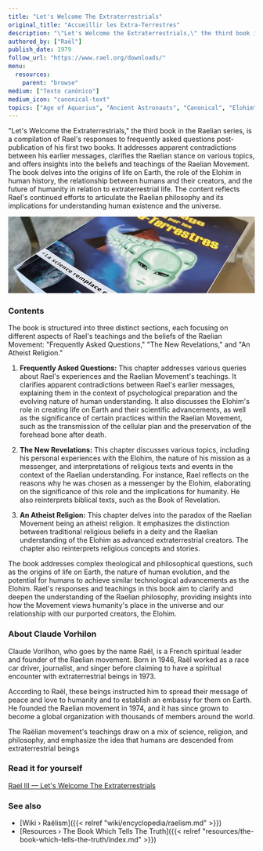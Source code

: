 ```yaml
---
title: "Let's Welcome The Extraterrestrials"
original_title: "Accueillir les Extra-Terrestres"
description: "\"Let's Welcome the Extraterrestrials,\" the third book in the Raelian series, is a compilation of Rael's responses to frequently asked questions post-publication of his first two books. It addresses apparent contradictions between his earlier messages, clarifies the Raelian stance on various topics, and offers insights into the beliefs and teachings of the Raelian Movement. The book delves into the origins of life on Earth, the role of the Elohim in human history, the relationship between humans and their creators, and the future of humanity in relation to extraterrestrial life. The content reflects Rael's continued efforts to articulate the Raelian philosophy and its implications for understanding human existence and the universe."
authored_by: ["Raël"]
publish_date: 1979
follow_url: "https://www.rael.org/downloads/"
menu:
  resources:
    parent: "browse"
medium: ["Texto canónico"]
medium_icon: "canonical-text"
topics: ["Age of Aquarius", "Ancient Astronauts", "Canonical", "Elohim", "Intelligent Design", "Neo-Euhemerism", "Raëlism", "Religion", "Syncretism"]
---
```


"Let's Welcome the Extraterrestrials," the third book in the Raelian series, is a compilation of Rael's responses to frequently asked questions post-publication of his first two books. It addresses apparent contradictions between his earlier messages, clarifies the Raelian stance on various topics, and offers insights into the beliefs and teachings of the Raelian Movement. The book delves into the origins of life on Earth, the role of the Elohim in human history, the relationship between humans and their creators, and the future of humanity in relation to extraterrestrial life. The content reflects Rael's continued efforts to articulate the Raelian philosophy and its implications for understanding human existence and the universe.

![Image](images/le-message-book.jpg "Extraterrestrials Took Me To Their Planet, 1976 — Raël")

### Contents

The book is structured into three distinct sections, each focusing on different aspects of Rael's teachings and the beliefs of the Raelian Movement: "Frequently Asked Questions," "The New Revelations," and "An Atheist Religion."

1. **Frequently Asked Questions:** This chapter addresses various queries about Rael's experiences and the Raelian Movement's teachings. It clarifies apparent contradictions between Rael's earlier messages, explaining them in the context of psychological preparation and the evolving nature of human understanding​​. It also discusses the Elohim's role in creating life on Earth and their scientific advancements, as well as the significance of certain practices within the Raelian Movement, such as the transmission of the cellular plan and the preservation of the forehead bone after death​.

2. **The New Revelations:** This chapter discusses various topics, including his personal experiences with the Elohim, the nature of his mission as a messenger, and interpretations of religious texts and events in the context of the Raelian understanding. For instance, Rael reflects on the reasons why he was chosen as a messenger by the Elohim, elaborating on the significance of this role and the implications for humanity. He also reinterprets biblical texts, such as the Book of Revelation.

3. **An Atheist Religion:** This chapter delves into the paradox of the Raelian Movement being an atheist religion. It emphasizes the distinction between traditional religious beliefs in a deity and the Raelian understanding of the Elohim as advanced extraterrestrial creators. The chapter also reinterprets religious concepts and stories​.

The book addresses complex theological and philosophical questions, such as the origins of life on Earth, the nature of human evolution, and the potential for humans to achieve similar technological advancements as the Elohim. Rael's responses and teachings in this book aim to clarify and deepen the understanding of the Raelian philosophy, providing insights into how the Movement views humanity's place in the universe and our relationship with our purported creators, the Elohim.

### About Claude Vorhilon

Claude Vorilhon, who goes by the name Raël, is a French spiritual leader and founder of the Raelian movement. Born in 1946, Raël worked as a race car driver, journalist, and singer before claiming to have a spiritual encounter with extraterrestrial beings in 1973.

According to Raël, these beings instructed him to spread their message of peace and love to humanity and to establish an embassy for them on Earth. He founded the Raelian movement in 1974, and it has since grown to become a global organization with thousands of members around the world.

The Raëlian movement's teachings draw on a mix of science, religion, and philosophy, and emphasize the idea that humans are descended from extraterrestrial beings

### Read it for yourself

[Rael III — Let\'s Welcome The Extraterrestrials](https://wheelofheaven.github.io/rael-three-lets-welcome-the-extraterrestrials/)

### See also

- [Wiki › Raëlism]({{< relref "wiki/encyclopedia/raelism.md" >}})
- [Resources › The Book Which Tells The Truth]({{< relref "resources/the-book-which-tells-the-truth/index.md" >}})
